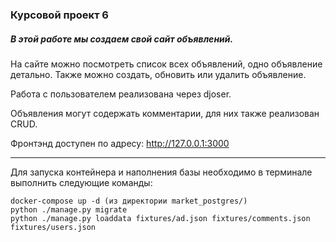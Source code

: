 ### Курсовой проект 6

##### В этой работе мы создаем свой сайт объявлений.

На сайте можно посмотреть список всех объявлений, одно объявление детально. Также можно создать, обновить или удалить объявление.

Работа с пользователем реализована через djoser.

Объявления могут содержать комментарии, для них также реализован CRUD.

Фронтэнд доступен по адресу: http://127.0.0.1:3000
___
Для запуска контейнера и наполнения базы необходимо в терминале выполнить следующие команды:
```
docker-compose up -d (из директории market_postgres/)
python ./manage.py migrate
python ./manage.py loaddata fixtures/ad.json fixtures/comments.json fixtures/users.json
```